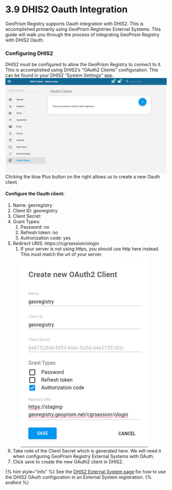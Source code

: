 # 3.9 DHIS2 Oauth Integration

GeoPrism Registry supports Oauth integration with DHIS2. This is accomplished primarily using GeoPrism Registries External Systems. This guide will walk you through the process of integrating GeoPrism Registry with DHIS2 Oauth.

### Configuring DHIS2

DHIS2 must be configured to allow the GeoPrism Registry to connect to it. This is accomplished using DHIS2’s “OAuth2 Clients” configuration. This can be found in your DHIS2 “System Settings” app.\
![](../../../.gitbook/assets/image.png)\
Clicking the blue Plus button on the right allows us to create a new Oauth client.

#### Configure the Oauth client:

1. Name: georegistry
2. Client ID: georegistry
3. Client Secret:
4. Grant Types:
   1. Password: no
   2. Refresh token: no
   3. Authorization code: yes
5. Redirect URIS: https:///cgrsession/ologin
   1. If your server is not using https, you should use http here instead. This must match the url of your server.\
      ![](<../../../.gitbook/assets/image (1).png>)
6. Take note of the Client Secret which is generated here. We will need it when configuring GeoPrism Registry External Systems with OAuth.&#x20;
7. Click save to create the new OAuth2 client in DHIS2.

{% hint style="info" %}
See the [DHIS2 External System page](../../../versions/current/4-external-system-integration/4.2-register-and-synchronize-an-external-system/4.2.1-dhis2.md) for how to use the DHIS2 OAuth configuration in an External System registration.
{% endhint %}

